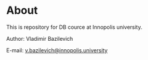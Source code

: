# About
This is repository for DB cource at Innopolis university.

Author: Vladimir Bazilevich

E-mail: v.bazilevich@innopolis.university
